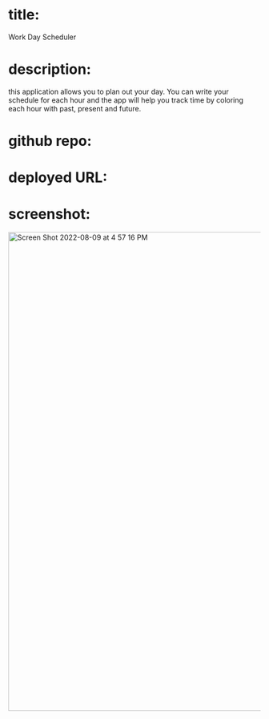 # title: 

Work Day Scheduler

# description:

this application allows you to plan out your day. You can write your schedule for each hour and the app will help you track time by coloring each hour with past, present and future.


# github repo:



# deployed URL:



# screenshot:
<img width="956" alt="Screen Shot 2022-08-09 at 4 57 16 PM" src="https://user-images.githubusercontent.com/103174285/183781729-bfa8ad58-50a8-45cc-aaa9-6d4582da026d.png">
